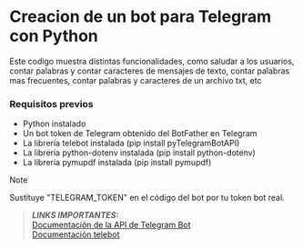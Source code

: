 # Creacion de un bot para Telegram con Python
Este codigo muestra distintas funcionalidades, como saludar a los usuarios, contar palabras y contar caracteres
de mensajes de texto, contar palabras mas frecuentes, contar palabras y caracteres de un archivo txt, etc

### Requisitos previos
- Python instalado
- Un bot token de Telegram obtenido del BotFather en Telegram
- La librería telebot instalada (pip install pyTelegramBotAPI)
- La libreria python-dotenv instalada (pip install python-dotenv)
- La libreria pymupdf instalada (pip install pymupdf)

> [!NOTE]
> Sustituye "TELEGRAM_TOKEN" en el código del bot por tu token bot real.

> **_LINKS IMPORTANTES:_**<br>
>[Documentación de la API de Telegram Bot](https://core.telegram.org/bots)<br>
>[Documentación telebot](https://github.com/eternnoir/pyTelegramBotAPI)